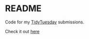 # README

Code for my [TidyTuesday](https://twitter.com/hashtag/TidyTuesday?src=hash) submissions.

Check it out [here](https://github.com/rfordatascience/tidytuesday/blob/master/README.md)

